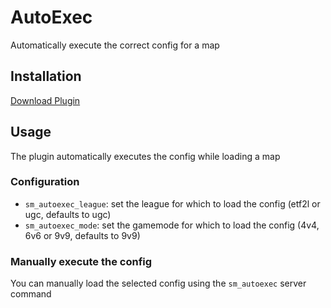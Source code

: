 # AutoExec

Automatically execute the correct config for a map

## Installation

[Download Plugin](https://github.com/spiretf/autoexec/raw/master/plugin/autoexec.smx)

## Usage

The plugin automatically executes the config while loading a map

### Configuration

- `sm_autoexec_league`: set the league for which to load the config (etf2l or ugc, defaults to ugc)
- `sm_autoexec_mode`: set the gamemode for which to load the config (4v4, 6v6 or 9v9, defaults to 9v9)

### Manually execute the config

You can manually load the selected config using the `sm_autoexec` server command

